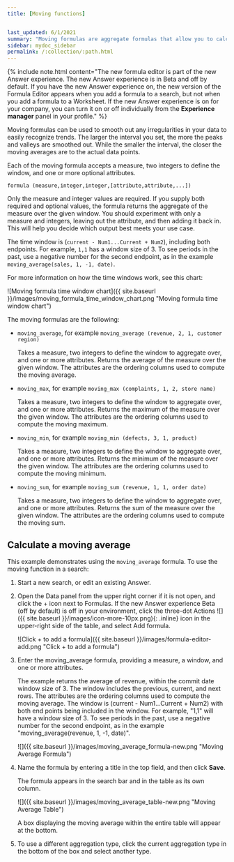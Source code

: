 ```yaml
---
title: [Moving functions]


last_updated: 6/1/2021
summary: "Moving formulas are aggregate formulas that allow you to calculate the average, max, min, or sum of your data over a predetermined interval, or window, with an adjustable range."
sidebar: mydoc_sidebar
permalink: /:collection/:path.html
---
```


{% include note.html content="The new formula editor is part of the new Answer experience. The new Answer experience is in Beta and off by default. If you have the new Answer experience on, the new version of the Formula Editor appears when you add a formula to a search, but not when you add a formula to a Worksheet. If the new Answer experience is on for your company, you can turn it on or off individually from the <strong>Experience manager</strong> panel in your profile." %}

Moving formulas can be used to smooth out any irregularities in your data to
easily recognize trends. The larger the interval you set, the more the peaks and
valleys are smoothed out. While the smaller the interval, the closer the moving
averages are to the actual data points.

Each of the moving formula accepts a measure, two integers to define the window,
and one or more optional attributes.

```
formula (measure,integer,integer,[attribute,attribute,...])
```

Only the measure and integer values are required. If you supply both required
and optional values, the formula returns the aggregate of the measure over the
given window. You should experiment with only a measure and integers, leaving out
the attribute, and then adding it back in. This will help you decide which output
best meets your use case.

The time window is (`current - Num1...Current + Num2`), including both endpoints. For example, `1,1` has a window size of 3. To see periods in the past, use a negative number for the second endpoint, as in the example `moving_average(sales, 1, -1, date)`.

For more information on how the time windows work, see this chart:

![Moving formula time window chart]({{ site.baseurl }}/images/moving_formula_time_window_chart.png "Moving formula time window chart")

The moving formulas are the following:

* `moving_average`, for example `moving_average (revenue, 2, 1, customer region)`

  Takes a measure, two integers to define the window to aggregate over, and one
  or more attributes. Returns the average of the measure over the given window.
  The attributes are the ordering columns used to compute the moving average.

* `moving_max`, for example `moving_max (complaints, 1, 2, store name)`

  Takes a measure, two integers to define the window to aggregate over, and one
  or more attributes. Returns the maximum of the measure over the given window.
  The attributes are the ordering columns used to compute the moving maximum.

* `moving_min`, for example `moving_min (defects, 3, 1, product)`

    Takes a measure, two integers to define the window to aggregate over, and
    one or more attributes. Returns the minimum of the measure over the given
    window. The attributes are the ordering columns used to compute the moving
    minimum.

* `moving_sum`, for example `moving_sum (revenue, 1, 1, order date)`

  Takes a measure, two integers to define the window to aggregate over, and one
  or more attributes. Returns the sum of the measure over the given window. The
  attributes are the ordering columns used to compute the moving sum.

## Calculate a moving average

This example  demonstrates using the `moving_average` formula. To use the moving function in a search:

1. Start a new search, or edit an existing Answer.

2. Open the Data panel from the upper right corner if it is not open, and click the + icon next to Formulas. If the new Answer experience <span class="badge badge-update">Beta</span> (off by default) is off in your environment, click the three-dot Actions ![]({{ site.baseurl }}/images/icon-more-10px.png){: .inline} icon in the upper-right side of the table, and select Add formula.

    ![Click + to add a formula]({{ site.baseurl }}/images/formula-editor-add.png "Click + to add a formula")

3. Enter the moving_average formula, providing a measure, a window, and one or more attributes.

    The example returns the average of revenue, within the commit date window size of 3. The window includes the previous, current, and next rows. The attributes are the ordering columns used to compute the moving average. The window is (current - Num1...Current + Num2) with both end points being included in the window. For example, "1,1" will have a window size of 3. To see periods in the past, use a negative number for the second endpoint, as in the example "moving_average(revenue, 1, -1, date)".

    ![]({{ site.baseurl }}/images/moving_average_formula-new.png "Moving Average Formula")

4. Name the formula by entering a title in the top field, and then click **Save**.

   The formula appears in the search bar and in the table as its own column.

   ![]({{ site.baseurl }}/images/moving_average_table-new.png "Moving Average Table")

   A box displaying the moving average within the entire table will appear at the bottom.

5. To use a different aggregation type, click the current aggregation type in the bottom of the box and select another type.
